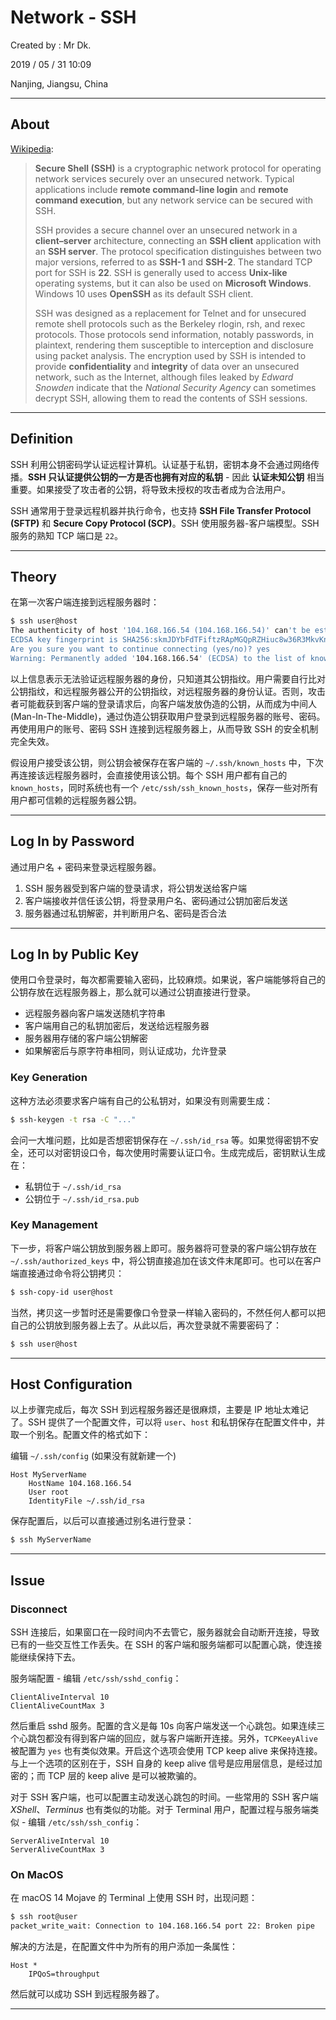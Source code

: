 # Network - SSH

Created by : Mr Dk.

2019 / 05 / 31 10:09

Nanjing, Jiangsu, China

---

## About

[Wikipedia](https://en.wikipedia.org/wiki/Secure_Shell):

>  **Secure Shell (SSH)** is a cryptographic network protocol for operating network services securely over an unsecured network. Typical applications include **remote command-line login** and **remote command execution**, but any network service can be secured with SSH.
>
> SSH provides a secure channel over an unsecured network in a **client–server** architecture, connecting an **SSH client** application with an **SSH server**. The protocol specification distinguishes between two major versions, referred to as **SSH-1** and **SSH-2**. The standard TCP port for SSH is **22**. SSH is generally used to access **Unix-like** operating systems, but it can also be used on **Microsoft Windows**. Windows 10 uses **OpenSSH** as its default SSH client.
>
> SSH was designed as a replacement for Telnet and for unsecured remote shell protocols such as the Berkeley rlogin, rsh, and rexec protocols. Those protocols send information, notably passwords, in plaintext, rendering them susceptible to interception and disclosure using packet analysis. The encryption used by SSH is intended to provide **confidentiality** and **integrity** of data over an unsecured network, such as the Internet, although files leaked by *Edward Snowden* indicate that the *National Security Agency* can sometimes decrypt SSH, allowing them to read the contents of SSH sessions.

---

## Definition

SSH 利用公钥密码学认证远程计算机。认证基于私钥，密钥本身不会通过网络传播。**SSH 只认证提供公钥的一方是否也拥有对应的私钥** - 因此 **认证未知公钥** 相当重要。如果接受了攻击者的公钥，将导致未授权的攻击者成为合法用户。

SSH 通常用于登录远程机器并执行命令，也支持 **SSH File Transfer Protocol (SFTP)** 和 **Secure Copy Protocol (SCP)**。SSH 使用服务器-客户端模型。SSH 服务的熟知 TCP 端口是 `22`。

---

## Theory

在第一次客户端连接到远程服务器时：

```bash
$ ssh user@host
The authenticity of host '104.168.166.54 (104.168.166.54)' can't be established.
ECDSA key fingerprint is SHA256:skmJDYbFdTFiftzRApMGQpRZHiuc8w36R3MkvKninQo.
Are you sure you want to continue connecting (yes/no)? yes
Warning: Permanently added '104.168.166.54' (ECDSA) to the list of known hosts.
```

以上信息表示无法验证远程服务器的身份，只知道其公钥指纹。用户需要自行比对公钥指纹，和远程服务器公开的公钥指纹，对远程服务器的身份认证。否则，攻击者可能截获到客户端的登录请求后，向客户端发放伪造的公钥，从而成为中间人 (Man-In-The-Middle)，通过伪造公钥获取用户登录到远程服务器的账号、密码。再使用用户的账号、密码 SSH 连接到远程服务器上，从而导致 SSH 的安全机制完全失效。

假设用户接受该公钥，则公钥会被保存在客户端的 `~/.ssh/known_hosts` 中，下次再连接该远程服务器时，会直接使用该公钥。每个 SSH 用户都有自己的 `known_hosts`，同时系统也有一个 `/etc/ssh/ssh_known_hosts`，保存一些对所有用户都可信赖的远程服务器公钥。

---

## Log In by Password

通过用户名 + 密码来登录远程服务器。

1. SSH 服务器受到客户端的登录请求，将公钥发送给客户端
2. 客户端接收并信任该公钥，将登录用户名、密码通过公钥加密后发送
3. 服务器通过私钥解密，并判断用户名、密码是否合法

---

## Log In by Public Key

使用口令登录时，每次都需要输入密码，比较麻烦。如果说，客户端能够将自己的公钥存放在远程服务器上，那么就可以通过公钥直接进行登录。

* 远程服务器向客户端发送随机字符串
* 客户端用自己的私钥加密后，发送给远程服务器
* 服务器用存储的客户端公钥解密
* 如果解密后与原字符串相同，则认证成功，允许登录

### Key Generation

这种方法必须要求客户端有自己的公私钥对，如果没有则需要生成：

```bash
$ ssh-keygen -t rsa -C "..."
```

会问一大堆问题，比如是否想密钥保存在 `~/.ssh/id_rsa` 等。如果觉得密钥不安全，还可以对密钥设口令，每次使用时需要认证口令。生成完成后，密钥默认生成在：

* 私钥位于 `~/.ssh/id_rsa`
* 公钥位于 `~/.ssh/id_rsa.pub`

### Key Management

下一步，将客户端公钥放到服务器上即可。服务器将可登录的客户端公钥存放在 `~/.ssh/authorized_keys` 中，将公钥直接追加在该文件末尾即可。也可以在客户端直接通过命令将公钥拷贝：

```bash
$ ssh-copy-id user@host
```

当然，拷贝这一步暂时还是需要像口令登录一样输入密码的，不然任何人都可以把自己的公钥放到服务器上去了。从此以后，再次登录就不需要密码了：

```bash
$ ssh user@host
```

---

## Host Configuration

以上步骤完成后，每次 SSH 到远程服务器还是很麻烦，主要是 IP 地址太难记了。SSH 提供了一个配置文件，可以将 `user`、`host` 和私钥保存在配置文件中，并取一个别名。配置文件的格式如下：

编辑 `~/.ssh/config` (如果没有就新建一个)

```
Host MyServerName
    HostName 104.168.166.54
    User root
    IdentityFile ~/.ssh/id_rsa
```

保存配置后，以后可以直接通过别名进行登录：

```bash
$ ssh MyServerName
```

---

## Issue

### Disconnect

SSH 连接后，如果窗口在一段时间内不去管它，服务器就会自动断开连接，导致已有的一些交互性工作丢失。在 SSH 的客户端和服务端都可以配置心跳，使连接能继续保持下去。

服务端配置 - 编辑 `/etc/ssh/sshd_config`：

```
ClientAliveInterval 10
ClientAliveCountMax 3
```

然后重启 sshd 服务。配置的含义是每 10s 向客户端发送一个心跳包。如果连续三个心跳包都没有得到客户端的回应，就与客户端断开连接。另外，`TCPKeeyAlive` 被配置为 `yes` 也有类似效果。开启这个选项会使用 TCP keep alive 来保持连接。与上一个选项的区别在于，SSH 自身的 keep alive 信号是应用层信息，是经过加密的；而 TCP 层的 keep alive 是可以被欺骗的。

对于 SSH 客户端，也可以配置主动发送心跳包的时间。一些常用的 SSH 客户端 *XShell*、*Terminus* 也有类似的功能。对于 Terminal 用户，配置过程与服务端类似 - 编辑 `/etc/ssh/ssh_config`：

```
ServerAliveInterval 10
ServerAliveCountMax 3
```

### On MacOS

在 macOS 14 Mojave 的 Terminal 上使用 SSH 时，出现问题：

```bash
$ ssh root@user
packet_write_wait: Connection to 104.168.166.54 port 22: Broken pipe
```

解决的方法是，在配置文件中为所有的用户添加一条属性：

```
Host *
    IPQoS=throughput
```

然后就可以成功 SSH 到远程服务器了。

---

